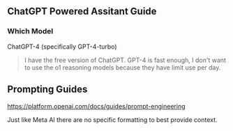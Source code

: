 ## ChatGPT Powered Assitant Guide

### Which Model

ChatGPT-4 (specifically GPT-4-turbo)

> I have the free version of ChatGPT.  GPT-4 is fast enough, I don't want to use the o1 reasoning models because they have limit use per day.

## Prompting Guides

https://platform.openai.com/docs/guides/prompt-engineering

Just like Meta AI there are no specific formatting to best provide context.